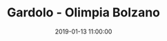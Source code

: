 ---
title: Gardolo - Olimpia Bolzano
date: 2019-01-13 11:00:00
squadra-a: Olimpia Bolzano
punteggio-a: 
squadra-b: Bc Gardolo
punteggio-b: 
partite/squadra: under-15-18-19
luogo: Centro Sportivo Trento Nord
categoria: under 15
---